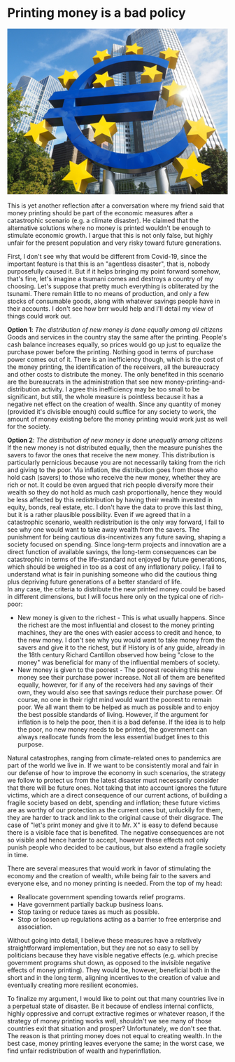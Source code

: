 # Printing money is a bad policy

![Printing money is a bad policy](./images/euro-sculpture-2867925_1920.jpg "Printing money is a bad policy")

This is yet another reflection after a conversation where my friend said that money printing should be part of the economic measures after a catastrophic scenario (e.g. a climate disaster). He claimed that the alternative solutions where no money is printed wouldn't be enough to stimulate economic growth. I argue that this is not only false, but highly unfair for the present population and very risky toward future generations.

First, I don't see why that would be different from Covid-19, since the important feature is that this is an "agentless disaster", that is, nobody purposefully caused it. But if it helps bringing my point forward somehow, that's fine, let's imagine a tsumani comes and destroys a country of my choosing. Let's suppose that pretty much everything is obliterated by the tsunami. There remain little to no means of production, and only a few stocks of consumable goods, along with whatever savings people have in their accounts.
I don't see how brrr would help and I'll detail my view of things could work out.

__Option 1__: *The distribution of new money is done equally among all citizens*  
Goods and services in the country stay the same after the printing. People's cash balance increases equally, so prices would go up just to equalize the purchase power before the printing. Nothing good in terms of purchase power comes out of it. There is an inefficiency though, which is the cost of the money printing, the identification of the receivers, all the bureaucracy and other costs to distribute the money. The only benefited in this scenario are the bureaucrats in the administration that see new money-printing-and-distribution activity. I agree this inefficiency may be too small to be significant, but still, the whole measure is pointless because it has a negative net effect on the creation of wealth. Since any quantity of money (provided it's divisible enough) could suffice for any society to work, the amount of money existing before the money printing would work just as well for the society.

__Option 2__: *The distribution of new money is done unequally among citizens*  
If the new money is not distributed equally, then the measure punishes the savers to favor the ones that receive the new money. This distribution is particularly pernicious because you are not necessarily taking from the rich and giving to the poor. Via inflation, the distribution goes from those who hold cash (savers) to those who receive the new money, whether they are rich or not. It could be even argued that rich people diversify more their wealth so they do not hold as much cash proportionally, hence they would be less affected by this redistribution by having their wealth invested in equity, bonds, real estate, etc. I don't have the data to prove this last thing, but it is a rather plausible possibility.
Even if we agreed that in a catastrophic scenario, wealth redistribution is the only way forward, I fail to see why one would want to take away wealth from the savers. The punishment for being cautious dis-incentivizes any future saving, shaping a society focused on spending. Since long-term projects and innovation are a direct function of available savings, the long-term consequences can be catastrophic in terms of the life-standard not enjoyed by future generations, which should be weighed in too as a cost of any inflationary policy.
I fail to understand what is fair in punishing someone who did the cautious thing plus depriving future generations of a better standard of life.  
In any case, the criteria to distribute the new printed money could be based in different dimensions, but I will focus here only on the typical one of rich-poor:

- New money is given to the richest - This is what usually happens. Since the richest are the most influential and closest to the money printing machines, they are the ones with easier access to credit and hence, to the new money. I don't see why you would want to take money from the savers and give it to the richest, but if History is of any guide, already in the 18th century Richard Cantillon observed how being "close to the money" was beneficial for many of the influential members of society.
- New money is given to the poorest - The poorest receiving this new money see their purchase power increase. Not all of them are benefited equally, however, for if any of the receivers had any savings of their own, they would also see that savings reduce their purchase power. Of course, no one in their right mind would want the poorest to remain poor. We all want them to be helped as much as possible and to enjoy the best possible standards of living. However, if the argument for inflation is to help the poor, then it is a bad defense. If the idea is to help the poor, no new money needs to be printed, the government can always reallocate funds from the less essential budget lines to this purpose.

Natural catastrophes, ranging from climate-related ones to pandemics are part of the world we live in. If we want to be consistently moral and fair in our defense of how to improve the economy in such scenarios, the strategy we follow to protect us from the latest disaster must necessarily consider that there will be future ones. Not taking that into account ignores the future victims, which are a direct consequence of our current actions, of building a fragile society based on debt, spending and inflation; these future victims are as worthy of our protection as the current ones but, unluckily for them, they are harder to track and link to the original cause of their disgrace. The case of "let's print money and give it to Mr. X" is easy to defend because there is a visible face that is benefited. The negative consequences are not so visible and hence harder to accept, however these effects not only punish people who decided to be cautious, but also extend a fragile society in time.

There are several measures that would work in favor of stimulating the economy and the creation of wealth, while being fair to the savers and everyone else, and no money printing is needed. From the top of my head:
- Reallocate government spending towards relief programs.
- Have government partially backup business loans.
- Stop taxing or reduce taxes as much as possible.
- Stop or loosen up regulations acting as a barrier to free enterprise and association.

Without going into detail, I believe these measures have a relatively straightforward implementation, but they are not so easy to sell by politicians because they have visible negative effects (e.g. which precise government programs shut down, as opposed to the invisible negative effects of money printing). They would be, however, beneficial both in the short and in the long term, aligning incentives to the creation of value and eventually creating more resilient economies.

To finalize my argument, I would like to point out that many countries live in a perpetual state of disaster. Be it because of endless internal conflicts, highly oppressive and corrupt extractive regimes or whatever reason, if the strategy of money printing works well, shouldn't we see many of those countries exit that situation and prosper? Unfortunately, we don't see that. The reason is that printing money does not equal to creating wealth. In the best case, money printing leaves everyone the same; in the worst case, we find unfair redistribution of wealth and hyperinflation.

